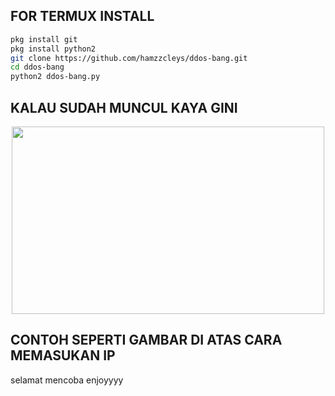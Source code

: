 
## FOR TERMUX INSTALL

```bash
pkg install git
pkg install python2
git clone https://github.com/hamzzcleys/ddos-bang.git
cd ddos-bang
python2 ddos-bang.py

```
## KALAU SUDAH MUNCUL KAYA GINI
<p align="center">
<img src="https://telegra.ph/file/9f530b080ff5204cbe5cd.jpg" width="500" height="300"/>
  </p>

## CONTOH SEPERTI GAMBAR DI ATAS CARA MEMASUKAN IP
selamat mencoba enjoyyyy
  

